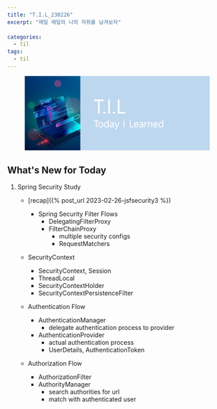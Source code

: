 ```yaml
---
title: "T.I.L_230226"
excerpt: "매일 매일의 나의 자취를 남겨보자"

categories:
  - til
tags:
  - til
---
```

<figure>
    <img src="/assets/images/til_image.png">
</figure>

## What's New for  Today   
1. Spring Security Study
    - [recap]({% post_url 2023-02-26-jsfsecurity3 %})
        - Spring Security Filter Flows
            - DelegatingFilterProxy
            - FilterChainProxy
                - multiple security configs
                - RequestMatchers

    - SecurityContext
        - SecurityContext, Session
        - ThreadLocal
        - SecurityContextHolder
        - SecurityContextPersistenceFilter

    - Authentication Flow
        - AuthenticationManager
            - delegate authentication process to provider
        - AuthenticationProvider
            - actual authentication process
            - UserDetails, AuthenticationToken

    - Authorization Flow
        - AuthorizationFilter
        - AuthorityManager
            - search authorities for url 
            - match with authenticated user


        